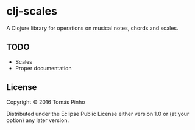 # clj-scales

A Clojure library for operations on musical notes, chords and scales.

## TODO
  - Scales
  - Proper documentation

## License

Copyright © 2016 Tomás Pinho

Distributed under the Eclipse Public License either version 1.0 or (at
your option) any later version.
